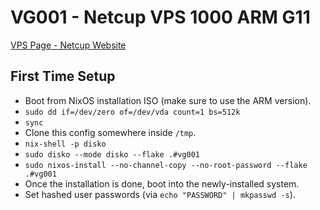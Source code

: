 # VG001 - Netcup VPS 1000 ARM G11

[VPS Page - Netcup Website](https://www.netcup.com/en/server/arm-server)

## First Time Setup

- Boot from NixOS installation ISO (make sure to use the ARM version).
- `sudo dd if=/dev/zero of=/dev/vda count=1 bs=512k`
- `sync`
- Clone this config somewhere inside `/tmp`.
- `nix-shell -p disko`
- `sudo disko --mode disko --flake .#vg001`
- `sudo nixos-install --no-channel-copy --no-root-password --flake .#vg001`
- Once the installation is done, boot into the newly-installed system.
- Set hashed user passwords (via `echo "PASSWORD" | mkpasswd -s`).
